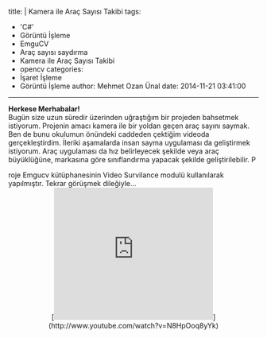 title: |
  Kamera ile Araç Sayısı Takibi
tags:
  - 'C#'
  - Görüntü İşleme
  - EmguCV
  - Araç sayısı saydırma
  - Kamera ile Araç Sayısı Takibi
  - opencv
categories:
  - İşaret İşleme
  - Görüntü İşleme
author: Mehmet Ozan Ünal
date: 2014-11-21 03:41:00
---

**Herkese Merhabalar!**  
Bugün size uzun süredir üzerinden uğraştığım bir projeden bahsetmek istiyorum. Projenin amacı kamera ile bir yoldan geçen araç sayını saymak. Ben de bunu okulumun önündeki caddeden çektiğim videoda gerçekleştirdim. İleriki aşamalarda insan sayma uygulaması da geliştirmek istiyorum. Araç uygulaması da hız belirleyecek şekilde veya araç büyüklüğüne, markasına göre sınıflandırma yapacak şekilde geliştirilebilir. P  
<!-- more -->roje Emgucv kütüphanesinin Video Survilance modulü kullanılarak yapılmıştır. Tekrar görüşmek dileğiyle...  

<div class="separator" style="clear: both; text-align: center;">[<iframe allowfullscreen="true" webkitallowfullscreen="true" mozallowfullscreen="true" width="320" height="266" src="https://www.youtube.com/embed/N8HpOoq8yYk?feature=player_embedded" frameborder="0"></a></div><br /></iframe>](http://www.youtube.com/watch?v=N8HpOoq8yYk)</div>
